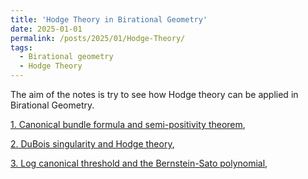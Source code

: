 ```yaml
---
title: 'Hodge Theory in Birational Geometry'
date: 2025-01-01
permalink: /posts/2025/01/Hodge-Theory/
tags:
  - Birational geometry
  - Hodge Theory
---
```


The aim of the notes is try to see how Hodge theory can be applied in Birational Geometry.


[1. Canonical bundle formula and semi-positivity theorem](),

[2. DuBois singularity and Hodge theory](),

[3. Log canonical threshold and the Bernstein-Sato polynomial](),

